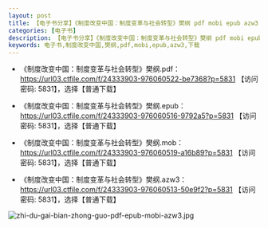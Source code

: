 ```yaml
---
layout: post
title: 【电子书分享】《制度改变中国：制度变革与社会转型》樊纲 pdf mobi epub azw3 下载
categories: [电子书]
description: 【电子书分享】《制度改变中国：制度变革与社会转型》樊纲 pdf mobi epub azw3 下载
keywords: 电子书,制度改变中国,樊纲,pdf,mobi,epub,azw3,下载
---
```


- 《制度改变中国：制度变革与社会转型》樊纲.pdf：<https://url03.ctfile.com/f/24333903-976060522-be7368?p=5831> 【访问密码: 5831】，选择【普通下载】

- 《制度改变中国：制度变革与社会转型》樊纲.epub：<https://url03.ctfile.com/f/24333903-976060516-9792a5?p=5831> 【访问密码: 5831】，选择【普通下载】

- 《制度改变中国：制度变革与社会转型》樊纲.mob：<https://url03.ctfile.com/f/24333903-976060519-a16b89?p=5831> 【访问密码: 5831】，选择【普通下载】

- 《制度改变中国：制度变革与社会转型》樊纲.azw3：<https://url03.ctfile.com/f/24333903-976060513-50e9f2?p=5831> 【访问密码: 5831】，选择【普通下载】

![zhi-du-gai-bian-zhong-guo-pdf-epub-mobi-azw3.jpg](https://cdn.jsdelivr.net/gh/isanthree/blog-gallery/pic/zhi-du-gai-bian-zhong-guo-pdf-epub-mobi-azw3.jpg)
